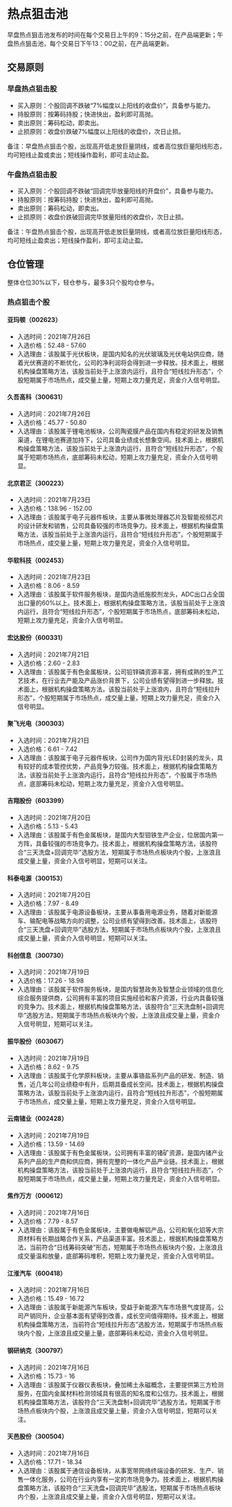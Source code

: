 # 热点狙击池

早盘热点狙击池发布的时间在每个交易日上午的9：15分之前，在产品端更新；午盘热点狙击池，每个交易日下午13：00之前，在产品端更新。

## 交易原则

### 早盘热点狙击股

- 买入原则：个股回调不跌破“7%幅度以上阳线的收盘价”，具备参与能力。
- 持股原则：按筹码持股；快进快出，盈利即可高抛。
- 卖出原则：筹码松动，即卖出。
- 止损原则：收盘价跌破7%幅度以上阳线的收盘价，次日止损。

备注：早盘热点狙击个股，出现高开低走放巨量阴线，或者高位放巨量阳线形态，均可短线止盈或卖出；短线操作盈利，即可主动止盈。

### 午盘热点狙击股

- 买入原则：个股回调不跌破“回调完毕放量阳线的开盘价”，具备参与能力。
- 持股原则：按筹码持股；快进快出，盈利即可高抛。
- 卖出原则：筹码松动，即卖出。
- 止损原则：收盘价跌破回调完毕放量阳线的收盘价，次日止损。

备注：午盘热点狙击个股，出现高开低走放巨量阴线，或者高位放巨量阳线形态，均可短线止盈卖出；短线操作盈利，即可主动止盈。

## 仓位管理

整体仓位30%以下，轻仓参与，最多3只个股均仓参与。

### 热点狙击个股

#### 亚玛顿（002623）

- 入选时间：2021年7月26日
- 入选价格：52.48 - 57.60
- 入选理由：该股属于光伏板块，是国内知名的光伏玻璃及光伏电站供应商，随着光伏赛道的不断优化，公司的净利润将会得到进一步释放。技术面上，根据机构操盘策略方法，该股当前处于上涨浪内运行，且符合“短线拉升形态”，个股短期属于市场热点，成交量上量，短期上攻力量充足，资金介入信号明显。

#### 久吾高科（300631）

- 入选时间：2021年7月26日
- 入选价格：45.77 - 50.80
- 入选理由：该股属于锂电池板块，公司陶瓷膜产品在国内有稳定的研发及销售渠道，在锂电池赛道加持下，公司具备业绩成长想象空间。技术面上，根据机构操盘策略方法，该股当前处于上涨浪内运行，且符合“短线拉升形态”，个股属于短期市场热点，底部筹码未松动，短期上攻力量充足，资金介入信号明显。

#### 北京君正（300223）

- 入选时间：2021年7月23日
- 入选价格：138.96 - 152.00
- 入选理由：该股属于电子元器件板块，主要从事微处理器芯片及智能视频芯片的设计研发和销售，公司具备较强的市场竞争力。技术面上，根据机构操盘策略方法，该股当前处于上涨浪内运行，且符合“短线拉升形态”，个股短期属于市场热点，成交量上量，短期上攻力量充足，资金介入信号明显。

#### 华软科技（002453）

- 入选时间：2021年7月23日
- 入选价格：8.06 - 8.59
- 入选理由：该股属于软件服务板块，是国内造纸施胶剂龙头，ADC出口占全国出口量的60%以上。技术面上，根据机构操盘策略方法，该股当前处于上涨浪内运行，且符合“短线拉升形态”，个股短期属于市场热点，底部筹码未松动，短期上攻力量充足，资金介入信号明显。

#### 宏达股份（600331）

- 入选时间：2021年7月21日
- 入选价格：2.60 - 2.83
- 入选理由：该股属于有色金属板块，公司铅锌磷资源丰富，拥有成熟的生产工艺技术，在行业去产能及产品涨价背景下，公司业绩有望得到进一步释放。技术面上，根据机构操盘策略方法，该股当前处于上涨浪内，且符合“短线拉升形态”，个股短期属于市场热点，成交量上量，短期上攻力量充足，资金介入信号明显。

#### 聚飞光电（300303）

- 入选时间：2021年7月21日
- 入选价格：6.61 - 7.42
- 入选理由：该股属于电子元器件板块，公司作为国内背光LED封装的龙头，具有较好的成本管控优势，产品竞争力较强。技术面上，根据机构操盘策略方法，该股当前处于上涨浪内运行，且符合“短线拉升形态”，个股属于市场热点，底部筹码未松动，短期上攻力量充足，资金介入信号明显。

#### 吉翔股份（603399）

- 入选时间：2021年7月20日
- 入选价格：5.13 - 5.43
- 入选理由：该股属于有色金属板块，是国内大型钼铁生产企业，位居国内第一方阵，具备较强的市场竞争力。技术面上，根据机构操盘策略方法，该股符合“三天洗盘+回调完毕”选股方法，短期属于市场热点板块内个股，上涨浪且成交量上量，资金介入信号明显，短期可以关注。

#### 科泰电源（300153）

- 入选时间：2021年7月20日
- 入选价格：7.97 - 8.49
- 入选理由：该股属于电源设备板块，主要从事备用电源业务，随着对新能源车、输配电等战略方向的调整，公司业绩有望得到改善。技术面上，该股符合“三天洗盘+回调完毕”选股方法，短期属于市场热点板块内个股，上涨浪且成交量上量，资金介入信号明显，短期可以关注。

#### 科创信息（300730）

- 入选时间：2021年7月19日
- 入选价格：17.26 - 18.98
- 入选理由：该股属于软件服务板块，是国内智慧政务及智慧企业领域的信息化综合服务提供商，公司拥有丰富的项目实施经验和客户资源，行业内具备较强的竞争力。技术面上，根据机构操盘策略方法，该股符合“三天洗盘制+回调完毕”选股方法，短期属于市场热点板块内个股，上涨浪且成交量上量，资金介入信号明显，短期可以关注。

#### 振华股份（603067）

- 入选时间：2021年7月19日
- 入选价格：8.62 - 9.75
- 入选理由：该股属于化学原料板块，主要从事铬盐系列产品的研发、制造、销售，近几年公司业绩稳中有升，后期具备成长空间。技术面上，根据机构操盘策略方法，该股当前处于上涨浪内运行，且符合“短线拉升形态”，个股短期属于市场热点，成交量上量，短期上攻力量充足，资金介入信号明显。

#### 云南锗业（002428）

- 入选时间：2021年7月19日
- 入选价格：13.59 - 14.69
- 入选理由：该股属于有色金属板块，公司拥有丰富的锗矿资源，是国内锗产业系列产品的生产商和供应商，拥有完整的一体化产品产业链。技术面上，根据机构操盘策略方法，该股当前处于上涨浪内运行，且符合“短线拉升形态”，个股短期属于市场热点，成交量上量，短期上攻力量充足，资金介入信号明显。

#### 焦作万方（000612）

- 入选时间：2021年7月16日
- 入选价格：7.79 - 8.57
- 入选理由：该股属于有色金属板块，主要做电解铝产品，公司和氧化铝等大宗原材料有长期战略合作关系，产品渠道丰富。技术面上，根据机构操盘策略方法，当前符合“日线筹码突破”形态，短期属于市场热点板块内个股，上涨浪且成交量温和放量，底部筹码堆积，短期上攻力量充足，资金介入信号明显。

#### 江淮汽车（600418）

- 入选时间：2021年7月16日
- 入选价格：15.49 - 16.72
- 入选理由：该股属于新能源汽车板块，受益于新能源汽车市场景气度提高，公司产销同升，企业基本面有望得到改善，成长空间值得期待。技术面上，根据机构操盘策略方法，当前符合“短线拉升形态”选股方法，短期属于市场热点板块内个股，上涨浪且成交量上量，底部筹码未松动，资金介入信号明显。

#### 钢研纳克（300797）

- 入选时间：2021年7月16日
- 入选价格：15.73 - 16
- 入选理由：该股属于仪器仪表板块，叠加稀土永磁概念，主要提供第三方检测服务，在国内金属材料检测领域具有很高的知名度和公信力。技术面上，根据机构操盘策略方法，该股符合“三天洗盘制+回调完毕”选股方法，短期属于市场热点板块内个股，上涨浪且成交量上量，资金介入信号明显，短期可以关注。

#### 天邑股份（300504）

- 入选时间：2021年7月16日
- 入选价格：17.71 - 18.34
- 入选理由：该股属于通信设备板块，从事宽带网络终端设备的研发、生产、销售一体化服务，公司在行业内享有一定的市场竞争力。技术面上，根据机构操盘策略方法，该股符合“三天洗盘+回调完毕”选股法，短期属于市场热点板块内个股，上涨浪且成交量上量，资金介入信号明显，短期可以关注。
